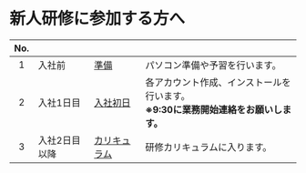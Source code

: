 # 新人研修に参加する方へ

| No. |  |  |  |
| :---: | --- | --- | --- |
| 1 | 入社前 | [準備](./../preparation/index.md) | パソコン準備や予習を行います。 |
| 2 | 入社1日目 | [入社初日](./first-day/index.md) | 各アカウント作成、インストールを行います。<br>**※9:30に業務開始連絡をお願いします。** |
| 3 | 入社2日目以降 | [カリキュラム](./training.md) | 研修カリキュラムに入ります。 |
